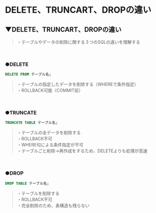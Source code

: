 # DELETE、TRUNCART、DROPの違い

## ▼DELETE、TRUNCART、DROPの違い
>・テーブルやデータの削除に関する３つのSQLの違いを理解する<br>
<br>

### ●DELETE
```sql
DELETE FROM テーブル名;
```
>・テーブルの指定したデータを削除する（WHEREで条件指定）<br>
>・ROLLBACK可能（COMMIT前）<br>
<br>


### ●TRUNCATE
```sql
TRUNCATE TABLE テーブル名;
```
>・テーブルの全データを削除する<br>
>・ROLLBACK不可<br>
>・WHERE句による条件指定が不可<br>
>・テーブルごと削除→再作成をするため、DELETEよりも処理が高速<br>
<br>

### ●DROP
```sql
DROP TABLE テーブル名;
```
>・テーブルを削除する<br>
>・ROLLBACK不可<br>
>・完全削除のため、表構造も残らない<br>
<br>


